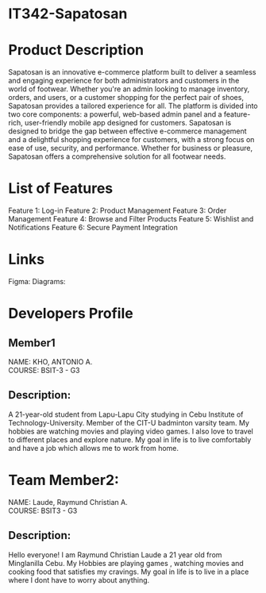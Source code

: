 
# IT342-Sapatosan

# Product Description
Sapatosan is an innovative e-commerce platform built to deliver a seamless and engaging experience for both administrators and customers in the world of footwear. Whether you're an admin looking to manage inventory, orders, and users, or a customer shopping for the perfect pair of shoes, Sapatosan provides a tailored experience for all. The platform is divided into two core components: a powerful, web-based admin panel and a feature-rich, user-friendly mobile app designed for customers. Sapatosan is designed to bridge the gap between effective e-commerce management and a delightful shopping experience for customers, with a strong focus on ease of use, security, and performance. Whether for business or pleasure, Sapatosan offers a comprehensive solution for all footwear needs.

# List of Features
Feature 1: Log-in
Feature 2: Product Management
Feature 3: Order Management
Feature 4: Browse and Filter Products
Feature 5: Wishlist and Notifications
Feature 6: Secure Payment Integration


# Links 
Figma:
Diagrams: 


# Developers Profile
## Member1
NAME: KHO, ANTONIO A.  
COURSE: BSIT-3 - G3  

## Description: 
A 21-year-old student from Lapu-Lapu City studying in Cebu Institute of Technology-University.
Member of the CIT-U badminton varsity team. My hobbies are watching movies and playing video games. I also love to travel to different places and explore nature.
My goal in life is to live comfortably and have a job which allows me to work from home.

# Team Member2:
NAME: Laude, Raymund Christian A.  
COURSE: BSIT3 - G3  

## Description: 
Hello everyone! I am Raymund Christian Laude a 21 year old from Minglanilla Cebu. My Hobbies are playing games , watching movies and cooking food that satisfies my cravings. My goal in life is to live in a place where I dont have to worry about anything.
